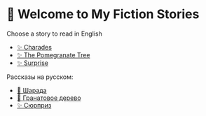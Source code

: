 # 📖 Welcome to My Fiction Stories

Choose a story to read in English

- [✨ Charades](second_story.md)
- [✨ The Pomegranate Tree](N2_story.md)
- [✨ Surprise](N3_story.md)

Рассказы на русском:

- [🌟 Шарада](First_story.md)
- [🌟 Гранатовое дерево](N1_story.md)
- [✨ Сюрприз](N4_story.md)
